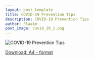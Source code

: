```yaml
---
layout: post_template
title: COVID-19 Prevention Tips
description: COVID-19 Prevention Tips
author: Flaaim
post_image: covid_19_1.png
---
```


![COVID-19 Prevention Tips](https://safetyworkblog.com/assets/infographics/covid_19.png)

[Download: A4 - format ](https://safetyworkblog.com/assets/infographics/covid_19-A4.png)
